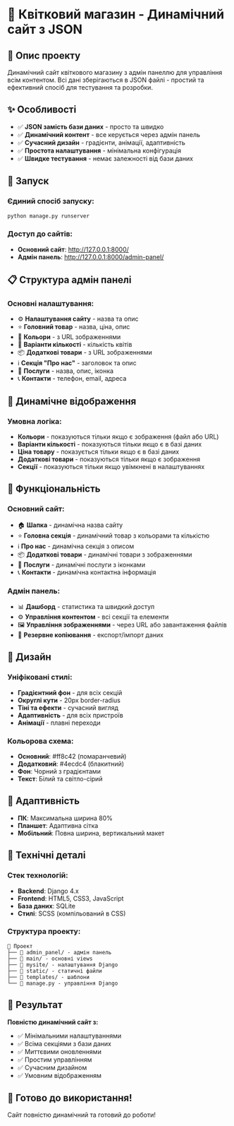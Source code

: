 # 🌸 Квітковий магазин - Динамічний сайт з JSON

## 🎯 **Опис проекту**

Динамічний сайт квіткового магазину з адмін панеллю для управління всім контентом. Всі дані зберігаються в JSON файлі - простий та ефективний спосіб для тестування та розробки.

## ✨ **Особливості**

- ✅ **JSON замість бази даних** - просто та швидко
- ✅ **Динамічний контент** - все керується через адмін панель
- ✅ **Сучасний дизайн** - градієнти, анімації, адаптивність
- ✅ **Простота налаштування** - мінімальна конфігурація
- ✅ **Швидке тестування** - немає залежності від бази даних

## 🚀 **Запуск**

### **Єдиний спосіб запуску:**
```bash
python manage.py runserver
```

### **Доступ до сайтів:**
- **Основний сайт**: http://127.0.0.1:8000/
- **Адмін панель**: http://127.0.0.1:8000/admin-panel/

## 📋 **Структура адмін панелі**

### **Основні налаштування:**
- ⚙️ **Налаштування сайту** - назва та опис
- ⭐ **Головний товар** - назва, ціна, опис
- 🎨 **Кольори** - з URL зображеннями
- 🔢 **Варіанти кількості** - кількість квітів
- 📦 **Додаткові товари** - з URL зображеннями
- ℹ️ **Секція "Про нас"** - заголовок та опис
- 🔔 **Послуги** - назва, опис, іконка
- 📞 **Контакти** - телефон, email, адреса

## 🎨 **Динамічне відображення**

### **Умовна логіка:**
- **Кольори** - показуються тільки якщо є зображення (файл або URL)
- **Варіанти кількості** - показуються тільки якщо є в базі даних
- **Ціна товару** - показується тільки якщо є в базі даних
- **Додаткові товари** - показуються тільки якщо є зображення
- **Секції** - показуються тільки якщо увімкнені в налаштуваннях

## 🎯 **Функціональність**

### **Основний сайт:**
- 🏠 **Шапка** - динамічна назва сайту
- ⭐ **Головна секція** - динамічний товар з кольорами та кількістю
- ℹ️ **Про нас** - динамічна секція з описом
- 📦 **Додаткові товари** - динамічні товари з зображеннями
- 🔔 **Послуги** - динамічні послуги з іконками
- 📞 **Контакти** - динамічна контактна інформація

### **Адмін панель:**
- 📊 **Дашборд** - статистика та швидкий доступ
- ⚙️ **Управління контентом** - всі секції та елементи
- 🖼️ **Управління зображеннями** - через URL або завантаження файлів
- 💾 **Резервне копіювання** - експорт/імпорт даних

## 🎨 **Дизайн**

### **Уніфіковані стилі:**
- **Градієнтний фон** - для всіх секцій
- **Округлі кути** - 20px border-radius
- **Тіні та ефекти** - сучасний вигляд
- **Адаптивність** - для всіх пристроїв
- **Анімації** - плавні переходи

### **Кольорова схема:**
- **Основний**: #ff8c42 (помаранчевий)
- **Додатковий**: #4ecdc4 (блакитний)
- **Фон**: Чорний з градієнтами
- **Текст**: Білий та світло-сірий

## 📱 **Адаптивність**

- **ПК**: Максимальна ширина 80%
- **Планшет**: Адаптивна сітка
- **Мобільний**: Повна ширина, вертикальний макет

## 🔧 **Технічні деталі**

### **Стек технологій:**
- **Backend**: Django 4.x
- **Frontend**: HTML5, CSS3, JavaScript
- **База даних**: SQLite
- **Стилі**: SCSS (компільований в CSS)

### **Структура проекту:**
```
📁 Проект
├── 📁 admin_panel/ - адмін панель
├── 📁 main/ - основні views
├── 📁 mysite/ - налаштування Django
├── 📁 static/ - статичні файли
├── 📁 templates/ - шаблони
└── 📄 manage.py - управління Django
```

## 🎉 **Результат**

**Повністю динамічний сайт з:**
- ✅ Мінімальними налаштуваннями
- ✅ Всіма секціями з бази даних
- ✅ Миттєвими оновленнями
- ✅ Простим управлінням
- ✅ Сучасним дизайном
- ✅ Умовним відображенням

## 🚀 **Готово до використання!**

Сайт повністю динамічний та готовий до роботи!